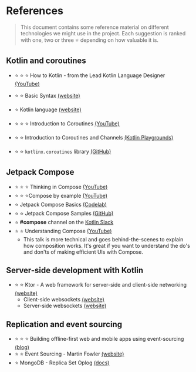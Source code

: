 # References

> This document contains some reference material on different technologies we might use in the project. Each suggestion is ranked with one, two or three :star: depending on how valuable it is.

## Kotlin and coroutines

+ :star: :star: :star: How to Kotlin - from the Lead Kotlin Language Designer [(YouTube)](https://www.youtube.com/watch?v=6P20npkvcb8)
+ :star: :star: Basic Syntax [(website)](https://kotlinlang.org/docs/reference/basic-syntax.html)
+ :star: Kotlin language [(website)](https://kotlinlang.org)

+ :star: :star: :star: Introduction to Coroutines [(YouTube)](https://www.youtube.com/watch?v=_hfBv0a09Jc)
+ :star: :star: Introduction to Coroutines and Channels [(Kotlin Playgrounds)](https://play.kotlinlang.org/hands-on/Introduction%20to%20Coroutines%20and%20Channels/01_Introduction)
+ :star: :star: `kotlinx.coroutines` library [(GitHub)](https://github.com/Kotlin/kotlinx.coroutines)

## Jetpack Compose

+ :star: :star: :star: Thinking in Compose [(YouTube)](https://www.youtube.com/watch?v=SMOhl9RK0BA)
+ :star: :star: :star:Compose by example [(YouTube)](https://www.youtube.com/watch?v=DDd6IOlH3io)
+ :star: Jetpack Compose Basics [(Codelab)](https://codelabs.developers.google.com/codelabs/jetpack-compose-basics)
+ :star: :star: Jetpack Compose Samples [(GitHub)](https://github.com/android/compose-samples)
+ :star: **#compose** channel on the [Kotlin Slack](https://kotlinlang.slack.com)
+ :star: :star: Understanding Compose [(YouTube)](https://www.youtube.com/watch?v=Q9MtlmmN4Q0)
	- This talk is more technical and goes behind-the-scenes to explain how composition works. It's great if you want to understand the do's and don'ts of making efficient UIs with Compose.

## Server-side development with Kotlin

+ :star: :star: Ktor - A web framework for server-side and client-side networking [(website)](https://ktor.io)
	- Client-side websockets [(website)](https://ktor.io/docs/clients-websockets.html)
	- Server-side websockets [(website)](https://ktor.io/docs/servers-features-websockets.html)


## Replication and event sourcing

+ :star: :star: :star: Building offline-first web and mobile apps using event-sourcing [(blog)](https://flpvsk.com/blog/2019-07-20-offline-first-apps-event-sourcing/)
+ :star: :star: Event Sourcing - Martin Fowler [(website)](https://www.martinfowler.com/eaaDev/EventSourcing.html)
+ :star: MongoDB - Replica Set Oplog [(docs)](https://docs.mongodb.com/manual/core/replica-set-oplog/)